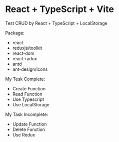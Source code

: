 # React + TypeScript + Vite

Test CRUD by React + TypeScript + LocalStorage

Package:
- react
- reduxjs/toolkit
- react-dom
- react-radux
- antd
- ant-design/icons

My Tesk Complete:
- Create Function
- Read Function
- Use Typescript
- Use LocalStorage

My Task Incomplete:
- Update Function
- Delete Function
- Use Redux
 
